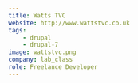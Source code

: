 ```yaml
---
title: Watts TVC
website: http://www.wattstvc.co.uk
tags:
    - drupal
    - drupal-7
image: wattstvc.png
company: lab_class
role: Freelance Developer
---
```

